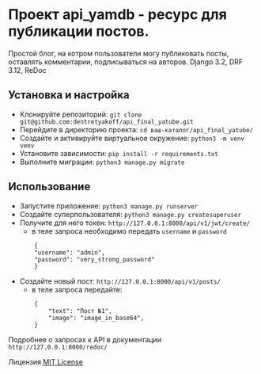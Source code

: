 # Проект api_yamdb - ресурс для публикации постов.
Простой блог, на котром пользователи могу публиковать посты, оставлять комментарии, подписываться на авторов.
Django 3.2, DRF 3.12, ReDoc

## Установка и настройка
- Клонируйте репозиторий: `git clone git@github.com:dentretyakoff/api_final_yatube.git`
- Перейдите в директорию проекта: `cd ваш-каталог/api_final_yatube/`
- Создайте и активируйте виртуальное окружение: `python3 -m venv venv`
- Установите зависимости: `pip install -r requirements.txt`
- Выполните миграции: `python3 manage.py migrate`

## Использование
- Запустите приложение: `python3 manage.py runserver`
- Создайте суперпользователя: `python3 manage.py createsuperuser`
- Получите для него токен: `http://127.0.0.1:8000/api/v1/jwt/create/`
    - в теле запроса необходимо передать `username` и `password`
    ```
        {
        "username": "admin",
        "password": "very_strong_password"
        }
    ```
- Создайте новый пост: `http://127.0.0.1:8000/api/v1/posts/`
    - в теле запроса передайте:
    ```
        {
            "text": "Пост №1",
            "image": "image_in_base64",
        }
    ```

Подробнее о запросах к API в документации `http://127.0.0.1:8000/redoc/`

Лицензия
[MIT License](https://opensource.org/licenses/MIT)